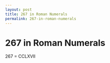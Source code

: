```yaml
---
layout: post
title: 267 in Roman Numerals
permalink: 267-in-roman-numerals
---
```


# 267 in Roman Numerals

267 = CCLXVII
